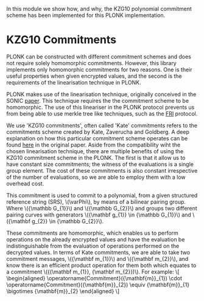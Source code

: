 In this module we show how, and why, the KZG10 
polynomial commitment scheme has been implemented
for this PLONK implementation.

KZG10 Commitments 
==================

PLONK can be constructed with different 
commitment schemes and does not require solely
homomorphic commitments. However, this library
implements only homomorphic commitments for two 
reasons. One is their useful properties when 
given encrypted values, and the second is the 
requirements of the linearisation technique in
PLONK.

PLONK makes use of the linearisation technique, 
originally conceived in the SONIC [paper][sonic_paper]. 
This technique requires the 
the commitment scheme to be homomorphic. 
The use of this lineariser in the PLONK 
protocol prevents us from being able to 
use merkle tree like techniques, such as 
the [FRI][fri_paper] protocol. 
 


We use 'KZG10 commitments', often called 'Kate' 
commitments refers to the commitments scheme 
created by Kate, Zaverucha and Goldberg. 
A deep explanation on how this particular commitment 
scheme operates can be found [here][kzg10_paper] 
in the original paper.
Aside from the compatibility wiht the chosen 
linearisation technique, there are multiple 
benefits of using the KZG10 commitment scheme
in the PLONK. The first is that it allow
us to have constant size commitments; the witness 
of the evaluations is a single group element. 
The cost of these commitments is also constant 
irrespective of the number of evaluations, 
so we are able to employ them with a low overhead cost.





This commitment is used to commit to a polynomial,
from a given structured reference string (SRS),
\\(\varPhi\\), by means of a bilinear pairing group.
Where \\({\mathbb G\_{1}}\\) and \\({\mathbb G\_{2}}\\) and groups 
two different pairing curves with generators \\({\mathbf g\_{1}}
\in {\mathbb G\_{1}}\\) and \\({\mathbf g\_{2}}
\in {\mathbb G\_{2}}\\).

These commitments are homomorphic, which enables us 
to perform operations on the already encrypted values 
and have the evaluation be indistinguishable from the 
evaluation of operations performed on the decrypted values.
In terms of Kate commitments, we are able to take two
commitment messages, \\({\mathbf m\_{1}}\\) and \\({\mathbf m\_{2}}\\), 
and know there is an efficient product operation 
for them both which equates to a commitment 
 \\({(\mathbf m\_{1}}, {\mathbf m\_{2}})\\). 
For example:
\\[
\begin{aligned}
\operatorname{Commitment}({\mathbf{m}}\_{1}) 
\cdot
\operatorname{Commitment}({\mathbf{m}}\_{2}) 
\equiv 
{\mathbf{m}}\_{1} 
\bigotimes 
{\mathbf{m}}\_{2} 
\end{aligned}
\\]




[sonic_paper]:https://eprint.iacr.org/2019/099.pdf
[fri_paper]:https://drops.dagstuhl.de/opus/volltexte/2018/9018/pdf/LIPIcs-ICALP-2018-14.pdf
[kzg10_paper]:https://www.iacr.org/archive/asiacrypt2010/6477178/6477178.pdf